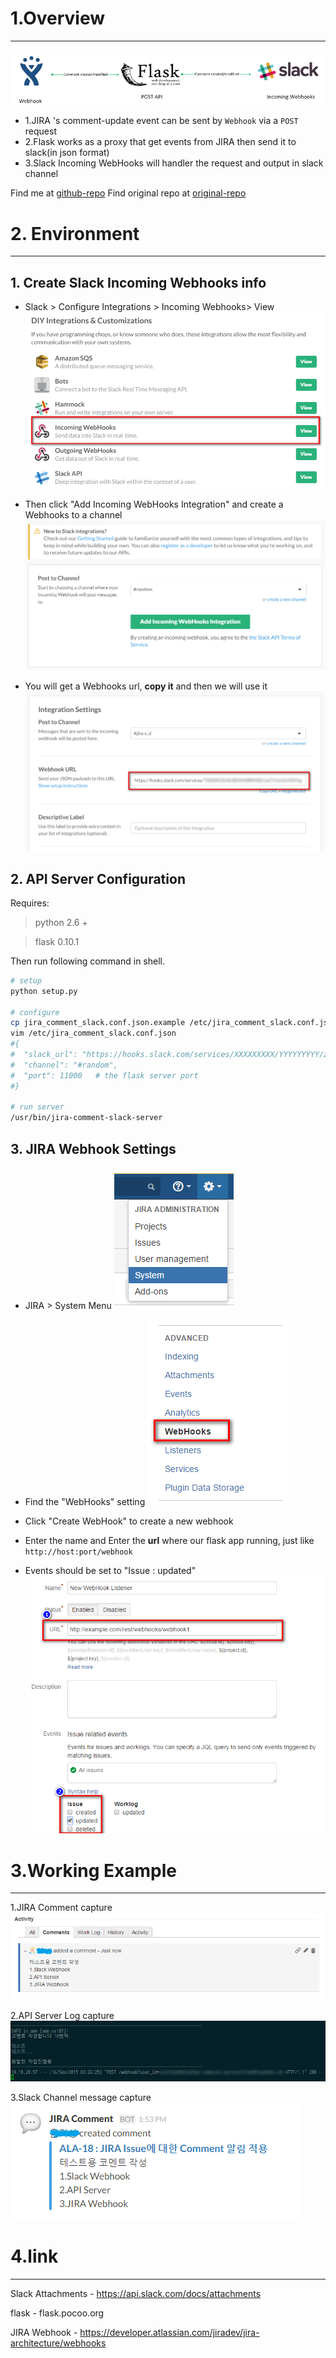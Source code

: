 # 1.Overview
----
![alt tag](resource/image2015-9-16%2013-38-19.png)
- 1.JIRA 's comment-update event can be sent by `Webhook` via a `POST` request
- 2.Flask works as a proxy that get events from JIRA then send it to slack(in json format)
- 3.Slack Incoming WebHooks will handler the request and output in slack channel

Find me at [github-repo](https://github.com/smartxworks/jira-comment-slack)
Find original repo at [original-repo](https://github.com/Kisung/jira-comment-slack)

# 2. Environment
----
## 1. Create Slack Incoming Webhooks info
- Slack > Configure Integrations > Incoming Webhooks> View
![alt tag](resource/image2015-9-16%2013-37-36.png)


- Then click "Add Incoming WebHooks Integration" and create a Webhooks to a channel
![alt tag](resource/image2015-9-16%2013-40-30.png) 


- You will get a Webhooks url, **copy it** and then we will use it  
![alt tag](resource/image2015-9-16%2013-43-23.png)


## 2. API Server Configuration
Requires:

> python 2.6 +

> flask 0.10.1

Then run following command in shell.

```bash
# setup
python setup.py

# configure
cp jira_comment_slack.conf.json.example /etc/jira_comment_slack.conf.json
vim /etc/jira_comment_slack.conf.json
#{
#  "slack_url": "https://hooks.slack.com/services/XXXXXXXXX/YYYYYYYYY/zzzzzzzzzzzzzzzzzzzzzzzz",
#  "channel": "#random",
#  "port": 11000   # the flask server port
#}

# run server
/usr/bin/jira-comment-slack-server
```

## 3. JIRA Webhook Settings
- JIRA > System Menu
![alt tag](resource/image2015-9-16%2013-44-59.png)

- Find the "WebHooks" setting
![alt tag](resource/image2015-9-16%2013-45-50.png)

- Click "Create WebHook" to create a new webhook
- Enter the name and Enter the **url** where our flask app running, just like `http://host:port/webhook`
- Events should be set to "Issue : updated"
![alt tag](resource/image2015-9-16%2013-49-17.png)


# 3.Working Example
----
1.JIRA Comment capture
![alt tag](resource/image2015-9-16%2013-52-42.png)


2.API Server Log capture
![alt tag](resource/image2015-9-16%2013-53-40.png)


3.Slack Channel message capture
![alt tag](resource/image2015-9-16%2013-54-34.png)


# 4.link
----
Slack Attachments - https://api.slack.com/docs/attachments

flask - flask.pocoo.org

JIRA Webhook - https://developer.atlassian.com/jiradev/jira-architecture/webhooks



